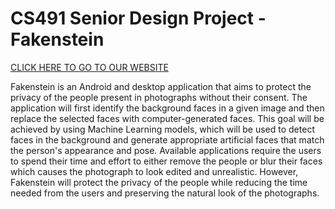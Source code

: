 # CS491 Senior Design Project - Fakenstein

[CLICK HERE TO GO TO OUR WEBSITE](https://6bugz.github.io/CS491-Fakenstein/#)

Fakenstein is an Android and desktop application that aims to protect the privacy of the people present in photographs without their consent. The application will first identify the background faces in a given image and then replace the selected faces with computer-generated faces. This goal will be achieved by using Machine Learning models, which will be used to detect faces in the background and generate appropriate artificial faces that match the person's appearance and pose. Available applications require the users to spend their time and effort to either remove the people or blur their faces which causes the photograph to look edited and unrealistic. However, Fakenstein will protect the privacy of the people while reducing the time needed from the users and preserving the natural look of the photographs. 

 

